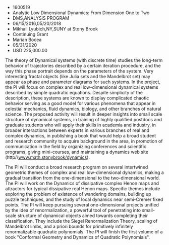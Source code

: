
* 1600519
* Analytic Low Dimensional Dynamics: From Dimension One to Two
* DMS,ANALYSIS PROGRAM
* 06/15/2016,05/20/2018
* Mikhail Lyubich,NY,SUNY at Stony Brook
* Continuing Grant
* Marian Bocea
* 05/31/2020
* USD 225,000.00

The theory of Dynamical systems (with discrete time) studies the long-term
behavior of trajectories described by a certain iteration procedure, and the way
this phase portrait depends on the parameters of the system. Very interesting
fractal objects (like Julia sets and the Mandelbrot set) may appear as phase and
parameter diagrams for such systems. In the project, the PI will focus on
complex and real low-dimensional dynamical systems described by simple quadratic
equations. Despite simplicity of the description, these systems are known to
display complicated chaotic behavior serving as a good model for various
phenomena that appear in celestial mechanics, fluid dynamics, biology, and other
branches of natural science. The proposed activity will result in deeper
insights into small scale structure of dynamical systems, in training of highly
qualified postdocs and graduate students who will apply their skills in academia
and industry, in broader interactions between experts in various branches of
real and complex dynamics, in publishing a book that would help a broad student
and research community to acquire background in the area, in promotion of
communication in the field by organizing conferences and scientific programs,
giving mini-courses, and maintaining a dynamics web site
(http//www.math.stonybrook/dynamics).

The PI will conduct a broad research program on several intertwined geometric
themes of complex and real low-dimensional dynamics, making a gradual transition
from the one-dimensional to the two-dimensional world. The PI will work on the
Dynamics of dissipative complex Henon maps and attractors for typical
dissipative real Henon maps. Specific themes include exploring the problem of
existence of wandering domains, building up puzzle techniques, and the study of
local dynamics near semi-Cremer fixed points. The PI will keep pursuing several
one-dimensional projects unified by the idea of renormalization, a powerful tool
of penetrating into small-scale structure of dynamical objects aimed towards
completing their classification. They include the Siegel Renormalization Theory,
scaling of Mandelbrot limbs, and a priori bounds for primitively infinitely
renormalizable quadratic polynomials. The PI will finish the first volume of a
book "Conformal Geometry and Dynamics of Quadratic Polynomials".
